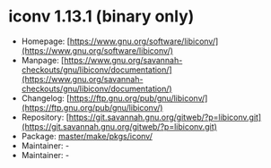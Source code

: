 # iconv 1.13.1 (binary only)
 - Homepage: [https://www.gnu.org/software/libiconv/](https://www.gnu.org/software/libiconv/)
 - Manpage: [https://www.gnu.org/savannah-checkouts/gnu/libiconv/documentation/](https://www.gnu.org/savannah-checkouts/gnu/libiconv/documentation/)
 - Changelog: [https://ftp.gnu.org/pub/gnu/libiconv/](https://ftp.gnu.org/pub/gnu/libiconv/)
 - Repository: [https://git.savannah.gnu.org/gitweb/?p=libiconv.git](https://git.savannah.gnu.org/gitweb/?p=libiconv.git)
 - Package: [master/make/pkgs/iconv/](https://github.com/Freetz-NG/freetz-ng/tree/master/make/pkgs/iconv/)
 - Maintainer: -
 - Maintainer: -

